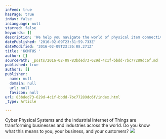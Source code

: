 ```yaml
---
inFeed: true
hasPage: true
inNav: false
inLanguage: null
starred: false
keywords: []
description: 'We help you navigate the world of physical item connectivity with years of experience in wireless technologies - BLE, NFC, RFID, RTLS, and solutions to convert connectivity into data and actionable intelligence. '
datePublished: '2016-02-09T23:31:59.733Z'
dateModified: '2016-02-09T23:26:08.271Z'
title: 'KOMTUS '
author: []
sourcePath: _posts/2016-02-09-83bded73-629d-4c1f-bbdd-7bc77289dc6f.md
published: true
authors: []
publisher:
  name: null
  domain: null
  url: null
  favicon: null
url: 83bded73-629d-4c1f-bbdd-7bc77289dc6f/index.html
_type: Article

---
```

Cyber Physical Systems and the Industrial Internet of Things are transforming businesses and industries across the world. Do you know what this means to you, your business, and your customers?
![](https://the-grid-user-content.s3-us-west-2.amazonaws.com/472ab1b6-efaa-4973-81c3-eff84023294c.jpg)